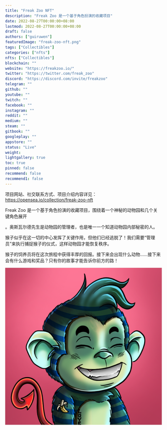 ```yaml
---
title: "Freak Zoo NFT"
description: "Freak Zoo 是一个基于角色扮演的收藏项目"
date: 2022-08-27T00:00:00+08:00
lastmod: 2022-08-27T00:00:00+08:00
draft: false
authors: ["guiruwen"]
featuredImage: "freak-zoo-nft.png"
tags: ["Collectibles"]
categories: ["nfts"]
nfts: ["Collectibles"]
blockchain: ""
website: "https://freakzoo.io/"
twitter: "https://twitter.com/freak_zoo"
discord: "https://discord.com/invite/freakzoo"
telegram: ""
github: ""
youtube: ""
twitch: ""
facebook: ""
instagram: ""
reddit: ""
medium: ""
steam: ""
gitbook: ""
googleplay: ""
appstore: ""
status: "Live"
weight: 
lightgallery: true
toc: true
pinned: false
recommend: false
recommend1: false
---
```

项目网站、社交联系方式、项目介绍内容详见：https://opensea.io/collection/freak-zoo-nft

Freak Zoo 是一个基于角色扮演的收藏项目，围绕着一个神秘的动物园和几个关键角色展开

。奥斯瓦尔德先生是动物园的管理者，也是唯一一个知道动物园内部秘密的人。

猴子似乎在这一切的中心发挥了关键作用，但他们已经逃脱了！我们需要“管理员”来执行捕捉猴子的仪式，这样动物园才能恢复秩序。

猴子的饲养员将在这次旅程中获得丰厚的回报。接下来会出现什么动物……接下来会有什么游戏和奖品？只有你的故事才能告诉你前方的路！

![nft](01.png)
